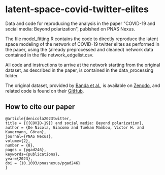 # latent-space-covid-twitter-elites
Data and code for reproducing the analysis in the paper "COVID-19 and social media: Beyond polarization", publshed on PNAS Nexus.

The file model_fitting.R contains the code to directly reproduce the latent space modeling of the network of COVID-19 twitter elites as performed in the paper, using the (already preprocessed and cleaned) network data contained in the file network_edgelist.csv.

All code and instructions to arrive at the network starting from the original dataset, as described in the paper, is contained in the data_processing folder.

The original dataset, provided by [Banda et al.](https://www.mdpi.com/2673-3986/2/3/24), is available on [Zenodo](https://doi.org/10.5281/zenodo.3723939),
and related code is found on their [GitHub](https://github.com/thepanacealab/COVID19_twitter).

## How to cite our paper

```
@article{denicola2023twitter,
title = {{{COVID-19}} and social media: Beyond polarization},
author = {De Nicola, Giacomo and Tuekam Mambou, Victor H. and Kauermann, Göran},
journal={PNAS Nexus},
volume={2},
number = {8},
pages = {pgad246},
keywords={publications},
year={2023},
doi = {10.1093/pnasnexus/pgad246}
}
```

